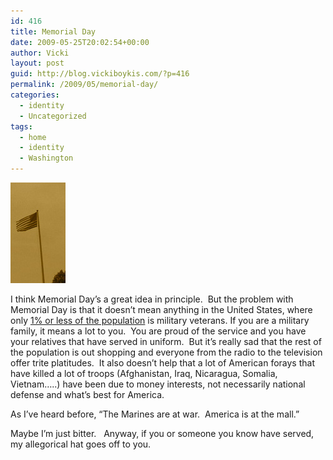 ```yaml
---
id: 416
title: Memorial Day
date: 2009-05-25T20:02:54+00:00
author: Vicki
layout: post
guid: http://blog.vickiboykis.com/?p=416
permalink: /2009/05/memorial-day/
categories:
  - identity
  - Uncategorized
tags:
  - home
  - identity
  - Washington
---
```

[<img class="aligncenter size-full wp-image-417" title="9959131-25b0ab2fc91c7a6ae7ee6e2f552720d54a1b3dde-full" src="https://raw.githubusercontent.com/veekaybee/wlb/gh-pages/assets/images/2009/05/9959131-25b0ab2fc91c7a6ae7ee6e2f552720d54a1b3dde-full.jpg" alt="9959131-25b0ab2fc91c7a6ae7ee6e2f552720d54a1b3dde-full" width="88" height="161" />](https://raw.githubusercontent.com/veekaybee/wlb/gh-pages/assets/images/2009/05/9959131-25b0ab2fc91c7a6ae7ee6e2f552720d54a1b3dde-full.jpg)

I think Memorial Day&#8217;s a great idea in principle.  But the problem with Memorial Day is that it doesn&#8217;t mean anything in the United States, where only [1% or less of the population](http://answers.yahoo.com/question/index?qid=20080208105328AAX8gl1) is military veterans. If you are a military family, it means a lot to you.  You are proud of the service and you have your relatives that have served in uniform.  But it&#8217;s really sad that the rest of the population is out shopping and everyone from the radio to the television offer trite platitudes.  It also doesn&#8217;t help that a lot of American forays that have killed a lot of troops (Afghanistan, Iraq, Nicaragua, Somalia, Vietnam&#8230;..) have been due to money interests, not necessarily national defense and what&#8217;s best for America.

As I&#8217;ve heard before, &#8220;The Marines are at war.  America is at the mall.&#8221;

Maybe I&#8217;m just bitter.   Anyway, if you or someone you know have served, my allegorical hat goes off to you.